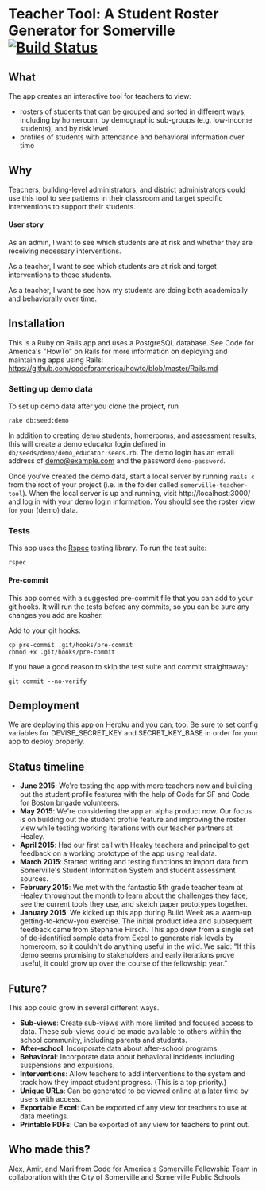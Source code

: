 # Teacher Tool: A Student Roster Generator for Somerville [![Build Status](https://travis-ci.org/codeforamerica/somerville-teacher-tool.svg?branch=master)][travis]
[travis]: https://travis-ci.org/codeforamerica/somerville-teacher-tool

## What
The app creates an interactive tool for teachers to view:

* rosters of students that can be grouped and sorted in different ways, including by homeroom, by demographic sub-groups (e.g. low-income students), and by risk level
* profiles of students with attendance and behavioral information over time

## Why
Teachers, building-level administrators, and district administrators could use this tool to see patterns in their classroom and target specific interventions to support their students.

#### User story
As an admin, I want to see which students are at risk and whether they are receiving necessary interventions.

As a teacher, I want to see which students are at risk and target interventions to these students.

As a teacher, I want to see how my students are doing both academically and behaviorally over time.

## Installation
This is a Ruby on Rails app and uses a PostgreSQL database. See Code for America's "HowTo" on Rails for more information on deploying and maintaining apps using Rails: https://github.com/codeforamerica/howto/blob/master/Rails.md

### Setting up demo data

To set up demo data after you clone the project, run

```
rake db:seed:demo
```

In addition to creating demo students, homerooms, and assessment results, this will create a demo educator login defined in `db/seeds/demo/demo_educator.seeds.rb`. The demo login has an email address of demo@example.com and the password `demo-password`.

Once you've created the demo data, start a local server by running `rails c` from the root of your project (i.e. in the folder called `somerville-teacher-tool`). When the local server is up and running, visit http://localhost:3000/ and log in with your demo login information. You should see the roster view for your (demo) data.

### Tests
This app uses the [Rspec](https://www.relishapp.com/rspec/rspec-rails/v/3-2/docs) testing library. To run the test suite:

```
rspec
```

#### Pre-commit
This app comes with a suggested pre-commit file that you can add to your git hooks. It will run the tests before any commits, so you can be sure any changes you add are kosher.

Add to your git hooks:

```
cp pre-commit .git/hooks/pre-commit
chmod +x .git/hooks/pre-commit
```

If you have a good reason to skip the test suite and commit straightaway:

```
git commit --no-verify
```

## Demployment

We are deploying this app on Heroku and you can, too. Be sure to set config variables for DEVISE_SECRET_KEY and SECRET_KEY_BASE in order for your app to deploy properly.

## Status timeline

* __June 2015__:  We're testing the app with more teachers now and building out the student profile features with the help of Code for SF and Code for Boston brigade volunteers.
* __May 2015__:  We're considering the app an alpha product now. Our focus is on building out the student profile feature and improving the roster view while testing working iterations with our teacher partners at Healey.
* __April 2015__:  Had our first call with Healey teachers and principal to get feedback on a working prototype of the app using real data.
* __March 2015__:  Started writing and testing functions to import data from Somerville's Student Information System and student assessment sources.
* __February 2015__:  We met with the fantastic 5th grade teacher team at Healey throughout the month to learn about the challenges they face, see the current tools they use, and sketch paper prototypes together.
* __January 2015__: We kicked up this app during Build Week as a warm-up getting-to-know-you exercise. The initial product idea and subsequent feedback came from Stephanie Hirsch. This app drew from a single set of de-identified sample data from Excel to generate risk levels by homeroom, so it couldn't do anything useful in the wild. We said: "If this demo seems promising to stakeholders and early iterations prove useful, it could grow up over the course of the fellowship year."

## Future?
This app could grow in several different ways.
* __Sub-views__:  Create sub-views with more limited and focused access to data. These sub-views could be made available to others within the school community, including parents and students.
* __After-school__:  Incorporate data about after-school programs.
* __Behavioral__:  Incorporate data about behavioral incidents including suspensions and expulsions.
* __Interventions__:  Allow teachers to add interventions to the system and track how they impact student progress. (This is a top priority.)
* __Unique URLs__: Can be generated to be viewed online at a later time by users with access.
* __Exportable Excel__: Can be exported of any view for teachers to use at data meetings.
* __Printable PDFs__: Can be exported of any view for teachers to print out.

## Who made this?
Alex, Amir, and Mari from Code for America's [Somerville Fellowship Team](http://www.codeforamerica.org/governments/somerville/) in collaboration with the City of Somerville and Somerville Public Schools.
